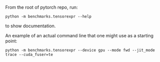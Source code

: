 From the root of pytorch repo, run:

```
python -m benchmarks.tensorexpr --help
```

to show documentation.

An example of an actual command line that one might use as a starting point:

```
python -m benchmarks.tensorexpr --device gpu --mode fwd --jit_mode trace --cuda_fuser=te
```

